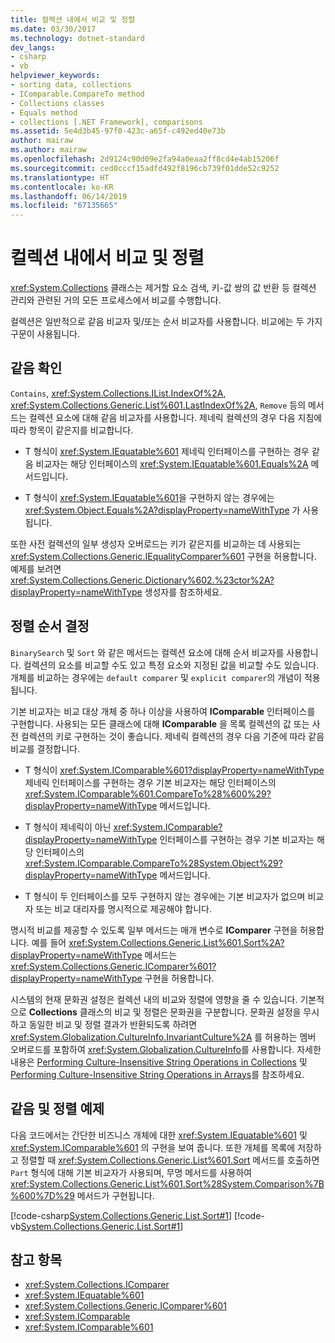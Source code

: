 ```yaml
---
title: 컬렉션 내에서 비교 및 정렬
ms.date: 03/30/2017
ms.technology: dotnet-standard
dev_langs:
- csharp
- vb
helpviewer_keywords:
- sorting data, collections
- IComparable.CompareTo method
- Collections classes
- Equals method
- collections [.NET Framework], comparisons
ms.assetid: 5e4d3b45-97f0-423c-a65f-c492ed40e73b
author: mairaw
ms.author: mairaw
ms.openlocfilehash: 2d9124c90d09e2fa94a0eaa2ff8cd4e4ab15206f
ms.sourcegitcommit: ced0cccf15adfd492f8196cb739f01dde52c9252
ms.translationtype: HT
ms.contentlocale: ko-KR
ms.lasthandoff: 06/14/2019
ms.locfileid: "67135665"
---
```

# <a name="comparisons-and-sorts-within-collections"></a>컬렉션 내에서 비교 및 정렬
<xref:System.Collections> 클래스는 제거할 요소 검색, 키-값 쌍의 값 반환 등 컬렉션 관리와 관련된 거의 모든 프로세스에서 비교를 수행합니다.  
  
 컬렉션은 일반적으로 같음 비교자 및/또는 순서 비교자를 사용합니다. 비교에는 두 가지 구문이 사용됩니다.  
  
<a name="BKMK_Checkingforequality"></a>   
## <a name="checking-for-equality"></a>같음 확인  
 `Contains`, <xref:System.Collections.IList.IndexOf%2A>, <xref:System.Collections.Generic.List%601.LastIndexOf%2A>, `Remove` 등의 메서드는 컬렉션 요소에 대해 같음 비교자를 사용합니다. 제네릭 컬렉션의 경우 다음 지침에 따라 항목이 같은지를 비교합니다.  
  
- T 형식이 <xref:System.IEquatable%601> 제네릭 인터페이스를 구현하는 경우 같음 비교자는 해당 인터페이스의 <xref:System.IEquatable%601.Equals%2A> 메서드입니다.  
  
- T 형식이 <xref:System.IEquatable%601>을 구현하지 않는 경우에는 <xref:System.Object.Equals%2A?displayProperty=nameWithType> 가 사용됩니다.  
  
 또한 사전 컬렉션의 일부 생성자 오버로드는 키가 같은지를 비교하는 데 사용되는 <xref:System.Collections.Generic.IEqualityComparer%601> 구현을 허용합니다. 예제를 보려면 <xref:System.Collections.Generic.Dictionary%602.%23ctor%2A?displayProperty=nameWithType> 생성자를 참조하세요.  
  
<a name="BKMK_Determiningsortorder"></a>   
## <a name="determining-sort-order"></a>정렬 순서 결정  
 `BinarySearch` 및 `Sort` 와 같은 메서드는 컬렉션 요소에 대해 순서 비교자를 사용합니다. 컬렉션의 요소를 비교할 수도 있고 특정 요소와 지정된 값을 비교할 수도 있습니다. 개체를 비교하는 경우에는 `default comparer` 및 `explicit comparer`의 개념이 적용됩니다.  
  
 기본 비교자는 비교 대상 개체 중 하나 이상을 사용하여 **IComparable** 인터페이스를 구현합니다. 사용되는 모든 클래스에 대해 **IComparable** 을 목록 컬렉션의 값 또는 사전 컬렉션의 키로 구현하는 것이 좋습니다. 제네릭 컬렉션의 경우 다음 기준에 따라 같음 비교를 결정합니다.  
  
- T 형식이 <xref:System.IComparable%601?displayProperty=nameWithType> 제네릭 인터페이스를 구현하는 경우 기본 비교자는 해당 인터페이스의 <xref:System.IComparable%601.CompareTo%28%600%29?displayProperty=nameWithType> 메서드입니다.  
  
- T 형식이 제네릭이 아닌 <xref:System.IComparable?displayProperty=nameWithType> 인터페이스를 구현하는 경우 기본 비교자는 해당 인터페이스의 <xref:System.IComparable.CompareTo%28System.Object%29?displayProperty=nameWithType> 메서드입니다.  
  
- T 형식이 두 인터페이스를 모두 구현하지 않는 경우에는 기본 비교자가 없으며 비교자 또는 비교 대리자를 명시적으로 제공해야 합니다.  
  
 명시적 비교를 제공할 수 있도록 일부 메서드는 매개 변수로 **IComparer** 구현을 허용합니다. 예를 들어 <xref:System.Collections.Generic.List%601.Sort%2A?displayProperty=nameWithType> 메서드는 <xref:System.Collections.Generic.IComparer%601?displayProperty=nameWithType> 구현을 허용합니다.  
  
 시스템의 현재 문화권 설정은 컬렉션 내의 비교와 정렬에 영향을 줄 수 있습니다. 기본적으로 **Collections** 클래스의 비교 및 정렬은 문화권을 구분합니다. 문화권 설정을 무시하고 동일한 비교 및 정렬 결과가 반환되도록 하려면 <xref:System.Globalization.CultureInfo.InvariantCulture%2A> 를 허용하는 멤버 오버로드를 포함하여 <xref:System.Globalization.CultureInfo>를 사용합니다. 자세한 내용은 [Performing Culture-Insensitive String Operations in Collections](../../../docs/standard/globalization-localization/performing-culture-insensitive-string-operations-in-collections.md) 및 [Performing Culture-Insensitive String Operations in Arrays](../../../docs/standard/globalization-localization/performing-culture-insensitive-string-operations-in-arrays.md)를 참조하세요.  
  
<a name="BKMK_Equalityandsortexample"></a>   
## <a name="equality-and-sort-example"></a>같음 및 정렬 예제  
 다음 코드에서는 간단한 비즈니스 개체에 대한 <xref:System.IEquatable%601> 및 <xref:System.IComparable%601> 의 구현을 보여 줍니다. 또한 개체를 목록에 저장하고 정렬할 때 <xref:System.Collections.Generic.List%601.Sort> 메서드를 호출하면 `Part` 형식에 대해 기본 비교자가 사용되며, 무명 메서드를 사용하여 <xref:System.Collections.Generic.List%601.Sort%28System.Comparison%7B%600%7D%29> 메서드가 구현됩니다.  
  
 [!code-csharp[System.Collections.Generic.List.Sort#1](../../../samples/snippets/csharp/VS_Snippets_CLR_System/system.collections.generic.list.sort/cs/program.cs#1)]
 [!code-vb[System.Collections.Generic.List.Sort#1](../../../samples/snippets/visualbasic/VS_Snippets_CLR_System/system.collections.generic.list.sort/vb/module1.vb#1)]  
  
## <a name="see-also"></a>참고 항목

- <xref:System.Collections.IComparer>
- <xref:System.IEquatable%601>
- <xref:System.Collections.Generic.IComparer%601>
- <xref:System.IComparable>
- <xref:System.IComparable%601>

